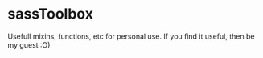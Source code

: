 # sassToolbox
Usefull mixins, functions, etc for personal use.
If you find it useful, then be my guest :O)
